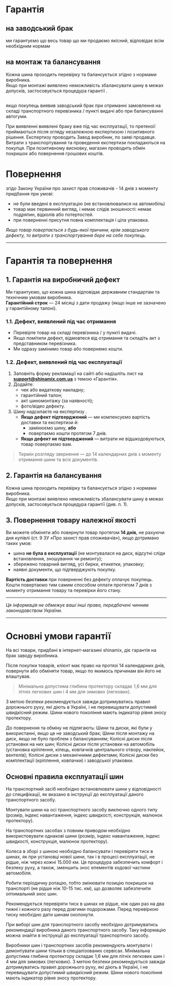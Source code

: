 # Гарантія

## на заводський брак

ми гарантуємо що весь товар що ми продаємо якісний, відповідає всім необхідним нормам

## на монтаж та балансування

Кожна шина проходить перевірку та балансується згідно з нормами виробника.  
Якщо при монтажі виявлено неможливість збалансувати шину в межах допусків, застосовується процедура гарантії .

##

якщо покупець виявив заводський брак при отриманні замовлення на складі транспортного перевізника / пункті видачі або при балансуванні автогуми.

При виявленні виявлені браку вже під час експлуатації, то претензії приймаються після огляду незалежною експертизою і позитивного рішення. Експертизу проводить Завод виробник, по заяві продавця. Витрати з транспортування та проведення експертизи покладаються на покупця. При позитивному висновку, магазин проводить обмін покришок або повернення грошових коштів.

# Повернення

згідо Закону України про захист прав споживачів - 14 днів з моменту придбання при умові:

- не були введені в експлуатацію (не встановлювалися на автомобіль)
- товар має первинний вигляд, і немає слідів зношеності: немає подряпин, відколів або потертостей.
- при поверненні присутня повна комплектація і ціла упаковка.

_Якщо товар повертається з будь-якої причини, крім заводського дефекту, то витрати з транспортування бере на себе покупець._

---

# Гарантія та повернення

## 1. Гарантія на виробничий дефект

Ми гарантуємо, що кожна шина відповідає державним стандартам та технічним умовам виробника.  
**Гарантійний строк** — 24 місяці з дати продажу (якщо інше не зазначено у гарантійному талоні).

### 1.1. Дефект, виявлений під час отримання

- Перевірте товар на складі перевізника / у пункті видачі.
- Якщо помітили дефект, відмовтеся від отримання та складіть акт з представником перевізника.
- Ми одразу замінимо товар або повернемо кошти.

### 1.2. Дефект, виявлений під час експлуатації

1. Заповніть форму рекламації на сайті або надішліть лист на **support@shinamix.com.ua** з темою «Гарантія».
2. Додайте:
   - чек або видаткову накладну;
   - гарантійний талон;
   - акт шиномонтажу (за наявності);
   - фото/відео дефекту.
3. Шину надсилаєте на експертизу .
   - **Якщо дефект підтверджений** — ми компенсуємо вартість доставки та експертизи й:
     - замінюємо шину, **або**
     - повертаємо кошти протягом 7 днів.
   - **Якщо дефект не підтверджений** — витрати не відшкодовуються, товар повертаємо вам.

> Термін розгляду звернення — до 14 календарних днів з моменту отримання шини та всіх документів.

## 2. Гарантія на балансування

Кожна шина проходить перевірку та балансується згідно з нормами виробника.  
Якщо при монтажі виявлено неможливість збалансувати шину в межах допусків, застосовується процедура гарантії (див. п. 1).

## 3. Повернення товару належної якості

Ви можете обміняти або повернути товар протягом **14 днів**, не рахуючи дня купівлі (ст. 9 ЗУ «Про захист прав споживачів»), якщо дотримано таких умов:

- шина **не була в експлуатації** (не монтувалася на диск, відсутні сліди встановлення, зношування чи ремонту);
- збережено товарний вигляд, усі бирки, етикетки, упаковку;
- наявні документи, що підтверджують покупку.

**Вартість доставки** при поверненні без дефекту оплачує покупець.  
Кошти повертаємо тим самим способом оплати протягом 7 днів з моменту отримання товару та перевірки його стану.

---

_Ця інформація не обмежує ваші інші права, передбачені чинним законодавством України._

---

# Основні умови гарантії

На всі товари, придбані в інтернет-магазині shinamix, діє гарантія на брак заводу виробника.

Після покупки товарів, клієнт має право на протязі 14 календарних днів, повернути або обміняти товар, якщо по якимось причинам він його не влаштував.

> Мінімальна допустима глибина протектору складає 1,6 мм для літніх легкових шин і 4 мм для зимових (легкових).

З метою безпеки рекомендується завжди дотримуватись правил дорожнього руху, які діють в Україні, і не перевищувати допустимий швидкісний режим. Шини нового покоління мають індикатор рівня зносу протектору.

До повернення та обміну не підлягають:
Шини та диски, які були у використанні, якщо це не заводський брак;
Шини після монтажу на диск, якщо не було проблем з балансуванням;
Колісні диски після установки на них шин;
Колісні диски після установки на автомобіль (установка кріплення, кілець, ковпачків центрального отвору, наклейок, вентелів);
Колісні диски з механічними дефектами;
Колісні диски без комплектації (кріплення, ковпачки) і заводської упаковки.

## Основні правила експлуатації шин

На транспортний засіб необхідно встановлювати шини у відповідності до специфікації, як вказано в інструкції до експлуатації даного транспортного засобу.

Монтувати шини на осі транспортного засобу виключно одного типу (розмір, індекс навантаження, індекс швидкості, конструкція, малюнок протектору).

На транспортних засобах з повним приводом необхідно використовувати однакові шини (розмір, індекс навантаження, індекс швидкості, конструкція, малюнок протектору).

Колеса в зборі з шиною необхідно балансувати і перевіряти тиск в шинах, як при установці нової шини, так і в процесі експлуатації, не рідше, ніж через кожні 15.000 км. Ця процедура забезпечить комфорт і безпеку руху, а також, зменшить знос елементів ходової частини автомобіля.

Робити періодичну ротацію, тобто змінювати позицію покришок на транспорті (не рідше ніж 10-15 тис. км), що дозволяє забезпечити оптимальний знос шин.

Рекомендується перевіряти тиск в шинах не рідше, ніж один раз на два тижні і кожного разу перед довгими подорожами. Перед перевіркою тиску необхідно дати шинам охолонути.

При виборі шин для транспортного засобу необхідно дотримуватись рекомендації виробника даного транспортного засобу. Таку інформацію можна знайти в інструкції до експлуатації транспортного засобу.

Виробники шин і транспортних засобів рекомендують монтувати і демонтувати шини тільки в спеціалізованих сервісах.
Мінімальна допустима глибина протектору складає 1,6 мм для літніх легкових шин і 4 мм для зимових (легкових).
З метою безпеки рекомендується завжди дотримуватись правил дорожнього руху, які діють в Україні, і не перевищувати допустимий швидкісний режим. Шини нового покоління мають індикатор рівня зносу протектору.

